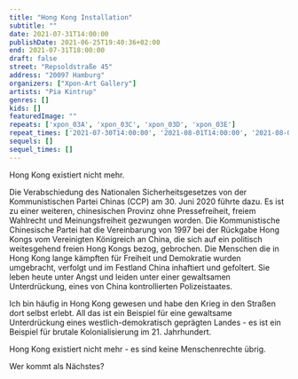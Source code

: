 ```yaml
---
title: "Hong Kong Installation"
subtitle: ""
date: 2021-07-31T14:00:00
publishDate: 2021-06-25T19:40:36+02:00
end: 2021-07-31T18:00:00
draft: false
street: "Repsoldstraße 45"
address: "20097 Hamburg"
organizers: ["Xpon-Art Gallery"]
artists: "Pia Kintrup"
genres: []
kids: []
featuredImage: ""
repeats: ['xpon_03A', 'xpon_03C', 'xpon_03D', 'xpon_03E']
repeat_times: ['2021-07-30T14:00:00', '2021-08-01T14:00:00', '2021-08-02T18:00:00', '2021-08-08T14:00:00']
sequels: []
sequel_times: []
---
```


Hong Kong existiert nicht mehr. 

Die Verabschiedung des Nationalen Sicherheitsgesetzes von der Kommunistischen Partei Chinas (CCP) am 30. Juni 2020 führte dazu. Es ist zu einer weiteren, chinesischen Provinz ohne Pressefreiheit, freiem Wahlrecht und Meinungsfreiheit gezwungen worden. Die Kommunistische Chinesische Partei hat die Vereinbarung von 1997 bei der Rückgabe Hong Kongs vom Vereinigten Königreich an China, die sich auf ein politisch weitesgehend freien Hong Kongs bezog, gebrochen. Die Menschen die in Hong Kong lange kämpften für Freiheit und Demokratie wurden umgebracht, verfolgt und im Festland China inhaftiert und gefoltert. Sie leben heute unter Angst und leiden unter einer gewaltsamen Unterdrückung, eines von China kontrollierten Polizeistaates. 

Ich bin häufig in Hong Kong gewesen und habe den Krieg in den Straßen dort selbst erlebt. All das ist ein Beispiel für eine gewaltsame Unterdrückung eines westlich-demokratisch geprägten Landes - es ist ein Beispiel für brutale Kolonialisierung im 21. Jahrhundert. 

Hong Kong existiert nicht mehr - es sind keine Menschenrechte übrig.

Wer kommt als Nächstes?